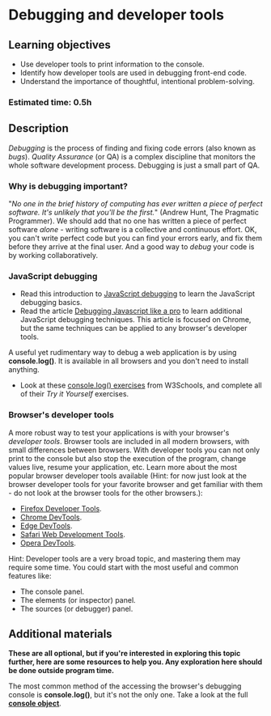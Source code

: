 # Debugging and developer tools

## Learning objectives

- Use developer tools to print information to the console.
- Identify how developer tools are used in debugging front-end code.
- Understand the importance of thoughtful, intentional problem-solving.

### Estimated time: 0.5h

## Description

*Debugging* is the process of finding and fixing code errors (also known as *bugs*). *Quality Assurance* (or QA) is a complex discipline that monitors the whole software development process. Debugging is just a small part of QA.

### Why is debugging important?

"*No one in the brief history of computing has ever written a piece of perfect software. It's unlikely that you'll be the first.*" (Andrew Hunt, The Pragmatic Programmer). We should add that no one has written a piece of perfect software *alone* - writing software is a collective and continuous effort.  OK, you can't write perfect code but you can find your errors early, and fix them before they arrive at the final user. And a good way to *debug* your code is by working collaboratively.

### JavaScript debugging

- Read this introduction to [JavaScript debugging](https://www.w3schools.com/js/js_debugging.asp) to learn the JavaScript debugging basics.
- Read the article [Debugging Javascript like a pro](https://blog.bitsrc.io/debugging-javascript-like-a-pro-a2e0f6c53c2e) to learn additional JavaScript debugging techniques. This article is focused on Chrome, but the same techniques can be applied to any browser's developer tools.

A useful yet rudimentary way to debug a web application is by using **console.log()**. It is available in all browsers and you don't need to install anything.

- Look at these [console.log() exercises](https://www.w3schools.com/jsref/met_console_log.asp) from W3Schools, and complete all of their *Try it Yourself* exercises.

### Browser's developer tools

A more robust way to test your applications is with your browser's *developer tools*. Browser tools are included in all modern browsers, with small differences between browsers. With developer tools you can not only print to the console but also stop the execution of the program, change values live, resume your application, etc. Learn more about the most popular browser developer tools available (Hint: for now just look at the browser developer tools for your favorite browser and get familiar with them - do not look at the browser tools for the other browsers.):

- [Firefox Developer Tools](https://developer.mozilla.org/en-US/docs/Tools).
- [Chrome DevTools](https://developer.chrome.com/docs/devtools/).
- [Edge DevTools](https://docs.microsoft.com/en-us/microsoft-edge/devtools-guide-chromium/).
- [Safari Web Development Tools](https://developer.apple.com/safari/tools/).
- [Opera DevTools](https://dev.opera.com/extensions/testing/).

Hint: Developer tools are a very broad topic, and mastering them may require some time. You could start with the most useful and common features like:

- The console panel.
- The elements (or inspector) panel.
- The sources (or debugger) panel.

## Additional materials

**These are all optional, but if you're interested in exploring this topic further, here are some resources to help you. Any exploration here should be done outside program time.**

The most common method of the accessing the browser's debugging console is **console.log()**, but it's not the only one. Take a look at the full [**console object**](https://developer.mozilla.org/en-US/docs/Web/API/Console).
